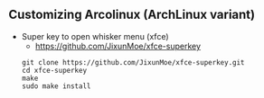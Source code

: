 ## Customizing Arcolinux (ArchLinux variant)
* Super key to open whisker menu (xfce)
  * https://github.com/JixunMoe/xfce-superkey
  ```
  git clone https://github.com/JixunMoe/xfce-superkey.git
  cd xfce-superkey 
  make
  sudo make install
  ```

